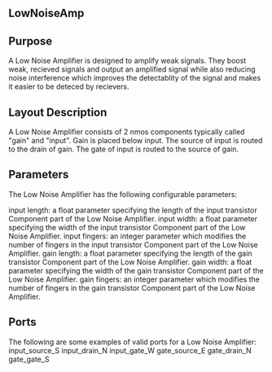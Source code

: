 ## LowNoiseAmp

## Purpose

A Low Noise Amplifier is designed to amplify weak signals. They boost weak, recieved signals and output an amplified signal while also reducing noise interference which improves the detectablity of the signal and makes it easier to be deteced by recievers. 

## Layout Description

A Low Noise Amplifier consists of 2 nmos components typically called "gain" and "input". Gain is placed below input. The source of input is routed to the drain of gain. The gate of input is routed to the source of gain.

## Parameters

The Low Noise Amplifier has the following configurable parameters:

input length: a float parameter specifying the length of the input transistor Component part of the Low Noise Amplifier.
input width: a float parameter specifying the width of the input transistor Component part of the Low Noise Amplifier.
input fingers: an integer parameter which modifies the number of fingers in the input transistor Component part of the Low Noise Amplifier.
gain length: a float parameter specifying the length of the gain transistor Component part of the Low Noise Amplifier.
gain width: a float parameter specifying the width of the gain transistor Component part of the Low Noise Amplifier.
gain fingers: an integer parameter which modifies the number of fingers in the gain transistor Component part of the Low Noise Amplifier.

## Ports

The following are some examples of valid ports for a Low Noise Amplifier:
input_source_S
input_drain_N
input_gate_W
gate_source_E
gate_drain_N
gate_gate_S